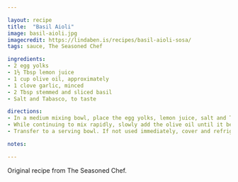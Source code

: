 ```yaml
---

layout: recipe
title:  "Basil Aioli"
image: basil-aioli.jpg
imagecredit: https://lindaben.is/recipes/basil-aioli-sosa/
tags: sauce, The Seasoned Chef

ingredients:
- 2 egg yolks
- 1½ Tbsp lemon juice
- 1 cup olive oil, approximately
- 1 clove garlic, minced
- 2 Tbsp stemmed and sliced basil
- Salt and Tabasco, to taste

directions:
- In a medium mixing bowl, place the egg yolks, lemon juice, salt and Tabasco and whip rapidly for approximately 1 minute until the mixture is slightly thickened.
- While continuing to mix rapidly, slowly add the olive oil until it becomes very thick. Adjust seasonings and add the garlic. Mix in the oregano.
- Transfer to a serving bowl. If not used immediately, cover and refrigerate for up to three days. Makes about 2½ cups.

notes:

---
```


Original recipe from The Seasoned Chef.